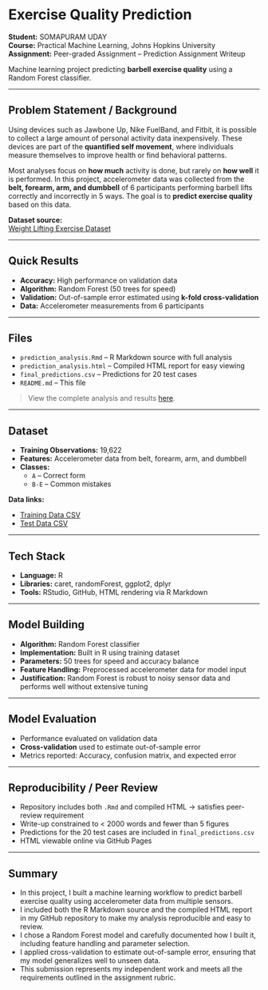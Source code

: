# Exercise Quality Prediction

**Student:** SOMAPURAM UDAY  
**Course:** Practical Machine Learning, Johns Hopkins University  
**Assignment:** Peer-graded Assignment – Prediction Assignment Writeup  

Machine learning project predicting **barbell exercise quality** using a Random Forest classifier.

---

## Problem Statement / Background

Using devices such as Jawbone Up, Nike FuelBand, and Fitbit, it is possible to collect a large amount of personal activity data inexpensively. These devices are part of the **quantified self movement**, where individuals measure themselves to improve health or find behavioral patterns.  

Most analyses focus on **how much** activity is done, but rarely on **how well** it is performed. In this project, accelerometer data was collected from the **belt, forearm, arm, and dumbbell** of 6 participants performing barbell lifts correctly and incorrectly in 5 ways. The goal is to **predict exercise quality** based on this data.  

**Dataset source:**  
[Weight Lifting Exercise Dataset](http://web.archive.org/web/20161224072740/http:/groupware.les.inf.puc-rio.br/har)

---

## Quick Results
- **Accuracy:** High performance on validation data  
- **Algorithm:** Random Forest (50 trees for speed)  
- **Validation:** Out-of-sample error estimated using **k-fold cross-validation**  
- **Data:** Accelerometer measurements from 6 participants  

---

## Files
- `prediction_analysis.Rmd` – R Markdown source with full analysis  
- `prediction_analysis.html` – Compiled HTML report for easy viewing  
- `final_predictions.csv` – Predictions for 20 test cases  
- `README.md` – This file  

> View the complete analysis and results [here](https://udaycodespace.github.io/exercise-quality-prediction/).

---

## Dataset
- **Training Observations:** 19,622  
- **Features:** Accelerometer data from belt, forearm, arm, and dumbbell  
- **Classes:**  
  - `A` – Correct form  
  - `B-E` – Common mistakes  

**Data links:**  
- [Training Data CSV](https://d396qusza40orc.cloudfront.net/predmachlearn/pml-training.csv)  
- [Test Data CSV](https://d396qusza40orc.cloudfront.net/predmachlearn/pml-testing.csv)  

---

## Tech Stack
- **Language:** R  
- **Libraries:** caret, randomForest, ggplot2, dplyr  
- **Tools:** RStudio, GitHub, HTML rendering via R Markdown  

---

## Model Building
- **Algorithm:** Random Forest classifier  
- **Implementation:** Built in R using training dataset  
- **Parameters:** 50 trees for speed and accuracy balance  
- **Feature Handling:** Preprocessed accelerometer data for model input  
- **Justification:** Random Forest is robust to noisy sensor data and performs well without extensive tuning  

---

## Model Evaluation
- Performance evaluated on validation data  
- **Cross-validation** used to estimate out-of-sample error  
- Metrics reported: Accuracy, confusion matrix, and expected error  

---

## Reproducibility / Peer Review
- Repository includes both `.Rmd` and compiled HTML → satisfies peer-review requirement  
- Write-up constrained to < 2000 words and fewer than 5 figures  
- Predictions for the 20 test cases are included in `final_predictions.csv`  
- HTML viewable online via GitHub Pages  

---

## Summary

- In this project, I built a machine learning workflow to predict barbell exercise quality using accelerometer data from multiple sensors.  
- I included both the R Markdown source and the compiled HTML report in my GitHub repository to make my analysis reproducible and easy to review.  
- I chose a Random Forest model and carefully documented how I built it, including feature handling and parameter selection.  
- I applied cross-validation to estimate out-of-sample error, ensuring that my model generalizes well to unseen data.  
- This submission represents my independent work and meets all the requirements outlined in the assignment rubric.
